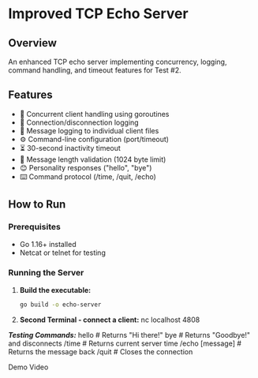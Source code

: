 
# Improved TCP Echo Server

## Overview
An enhanced TCP echo server implementing concurrency, logging, command handling, and timeout features for Test #2.

## Features
- 🚀 Concurrent client handling using goroutines
- 📝 Connection/disconnection logging
- 💾 Message logging to individual client files
- ⚙️ Command-line configuration (port/timeout)
- ⏳ 30-second inactivity timeout
- 📏 Message length validation (1024 byte limit)
- 😊 Personality responses ("hello", "bye")
- ⌨️ Command protocol (/time, /quit, /echo)

## How to Run

### Prerequisites
- Go 1.16+ installed
- Netcat or telnet for testing

### Running the Server
1. **Build the executable:**
   ```bash
   go build -o echo-server
2. **Second Terminal - connect a client:**
   nc localhost 4808

***Testing Commands:***
hello            # Returns "Hi there!"
bye              # Returns "Goodbye!" and disconnects
/time            # Returns current server time
/echo [message]  # Returns the message back
/quit            # Closes the connection

Demo Video
